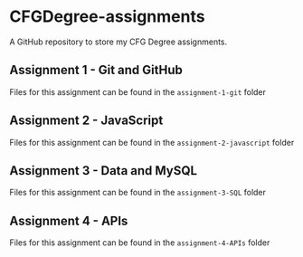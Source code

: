 # CFGDegree-assignments

A GitHub repository to store my CFG Degree assignments.

## Assignment 1 - Git and GitHub

Files for this assignment can be found in the `assignment-1-git` folder

## Assignment 2 - JavaScript

Files for this assignment can be found in the `assignment-2-javascript` folder

## Assignment 3 - Data and MySQL

Files for this assignment can be found in the `assignment-3-SQL` folder

## Assignment 4 - APIs

Files for this assignment can be found in the `assignment-4-APIs` folder
